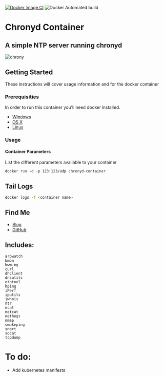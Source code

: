 [![Docker Image CI](https://github.com/rnemeth90/chronyd-container/actions/workflows/docker-image.yml/badge.svg)](https://github.com/rnemeth90/chronyd-container/actions/workflows/docker-image.yml)
![Docker Automated build](https://img.shields.io/docker/automated/ryannemeth/chronyd?style=plastic)

# Chronyd Container

## A simple NTP server running chronyd

![chrony](https://ostechnix.com/wp-content/uploads/2018/10/chrony-1.jpeg)

## Getting Started

These instructions will cover usage information and for the docker container

### Prerequisities

In order to run this container you'll need docker installed.

- [Windows](https://docs.docker.com/windows/started)
- [OS X](https://docs.docker.com/mac/started/)
- [Linux](https://docs.docker.com/linux/started/)

### Usage

#### Container Parameters

List the different parameters available to your container

```shell
docker run -d -p 123:123/udp chronyd-container
```

## Tail Logs

```sh
docker logs -f <container name>
```

## Find Me

- [Blog](https://www.geekyryan.com)
- [GitHub](https://github.com/rnemeth90)

## Includes:

```
arpwatch
bmon
bwm-ng
curl
dhclient
dnsutils
ethtool
hping
iPerf
iputils
jwhois
mtr
ncat
netcat
nethogs
nmap
smokeping
snort
socat
tcpdump

```

# To do:

<ul>
  <li>Add kubernetes manifests</li>
</ul>
